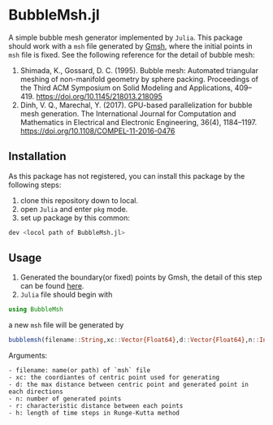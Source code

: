# BubbleMsh.jl

A simple bubble mesh generator implemented by `Julia`. This package should work with a `msh` file generated by [Gmsh](https://gmsh.info/), where the initial points in `msh` file is fixed. See the following reference for the detail of bubble mesh:
1. Shimada, K., Gossard, D. C. (1995). Bubble mesh: Automated triangular meshing of non-manifold geometry by sphere packing. Proceedings of the Third ACM Symposium on Solid Modeling and Applications, 409–419. https://doi.org/10.1145/218013.218095
2. Dinh, V. Q., Marechal, Y. (2017). GPU-based parallelization for bubble mesh generation. The International Journal for Computation and Mathematics in Electrical and Electronic Engineering, 36(4), 1184–1197. https://doi.org/10.1108/COMPEL-11-2016-0476

## Installation
As this package has not registered, you can install this package by the following steps:
1. clone this repository down to local.
2. open `Julia` and enter `pkg` mode.
3. set up package by this common:
```julia
dev <locol path of BubbleMsh.jl>
```

## Usage
1. Generated the boundary(or fixed) points by Gmsh, the detail of this step can be found [here](https://gmsh.info/doc/texinfo/gmsh.html).
2. `Julia` file should begin with
```julia
using BubbleMsh
```
a new `msh` file will be generated by
```julia
bubblemsh(filename::String,xc::Vector{Float64},d::Vector{Float64},n::Int,r::Float64,h::Float64)
```
Arguments:

    - filename: name(or path) of `msh` file
    - xc: the coordiantes of centric point used for generating
    - d: the max distance between centric point and generated point in each directions
    - n: number of generated points
    - r: characteristic distance between each points
    - h: length of time steps in Runge-Kutta method

